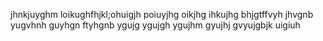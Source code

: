 
jhnkjuyghm
loikughfhjkl;ohuigjh
poiuyjhg
oikjhg
ihkujhg
bhjgtffvyh
jhvgnb
yugvhnh
guyhgn
ftyhgnb
ygujg
ygujgh
ygujhm
gyujhj
gvyujgbjk
uigiuh
